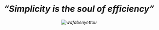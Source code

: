 <h1 align="center"><i>“Simplicity is the soul of efficiency”<i></h1>


<p  align="center"><img align="center" src="https://github-readme-streak-stats.herokuapp.com/?user=wafabenyettou&" alt="wafabenyettou" /></p>

